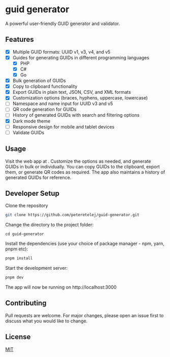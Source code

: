 # guid generator

A powerful user-friendly GUID generator and validator.

## Features
- [x] Multiple GUID formats: UUID v1, v3, v4, and v5
- [x] Guides for generating GUIDs in different programming languages
    - [x] PHP
    - [x] C#
    - [x] Go
- [x] Bulk generation of GUIDs
- [x] Copy to clipboard functionality
- [x] Export GUIDs in plain text, JSON, CSV, and XML formats
- [x] Customization options (braces, hyphens, uppercase, lowercase)
- [ ] Namespace and name input for UUID v3 and v5
- [ ] QR code generation for GUIDs
- [ ] History of generated GUIDs with search and filtering options
- [x] Dark mode theme
- [ ] Responsive design for mobile and tablet devices
- [ ] Validate GUIDs

## Usage
Visit the web app at [](#).
Customize the options as needed, and generate GUIDs in bulk or individually. You can copy GUIDs to the clipboard, export them, or generate QR codes as required. The app also maintains a history of generated GUIDs for reference.

## Developer Setup
Clone the repository
```bash
git clone https://github.com/peteretelej/guid-generator.git
```
Change the directory to the project folder:
```
cd guid-generator
```

Install the dependencies (use your choice of package manager - npm, yarn, pnpm etc):
```bash
pnpm install
```

Start the development server:
```bash
pnpm dev
```

The app will now be running on http://localhost:3000


## Contributing
Pull requests are welcome. For major changes, please open an issue first to discuss what you would like to change.


## License
[MIT](https://choosealicense.com/licenses/mit/)